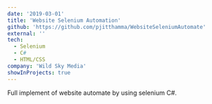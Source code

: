 ```yaml
---
date: '2019-03-01'
title: 'Website Selenium Automation'
github: 'https://github.com/pjitthamma/WebsiteSeleniumAutomate'
external: ''
tech:
  - Selenium
  - C#
  - HTML/CSS
company: 'Wild Sky Media'
showInProjects: true
---
```


Full implement of website automate by using selenium C#.
